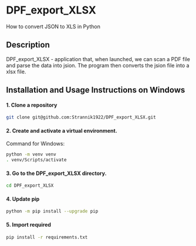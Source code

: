 # DPF_export_XLSX
How to convert JSON to XLS in Python

## Description
DPF_export_XLSX - application that, when launched, we can scan a PDF file and parse the data into jsion. The program then converts the jsion file into a xlsx file.

## Installation and Usage Instructions on Windows

#### 1. Clone a repository
```bash
git clone git@github.com:Strannik1922/DPF_export_XLSX.git
```
#### 2. Create and activate a virtual environment.
Command for Windows:
```bash
python -m venv venv
. venv/Scripts/activate
```
#### 3. Go to the DPF_export_XLSX directory.
```bash
cd DPF_export_XLSX
```
#### 4. Update pip
```bash
python -m pip install --upgrade pip
```
#### 5. Import required
```bash
pip install -r requirements.txt
```
